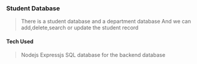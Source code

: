 ### Student Database

> There is a student database and a department database
> And we can add,delete,search or update the student record

#### Tech Used

> Nodejs
> Expressjs
> SQL database for the backend database
